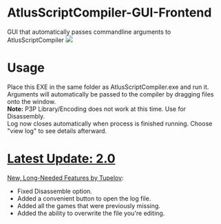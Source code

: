 # AtlusScriptCompiler-GUI-Frontend
GUI that automatically passes commandline arguments to AtlusScriptCompiler
![](https://i.imgur.com/VVQsDqY.png)
# Usage
Place this EXE in the same folder as AtlusScriptCompiler.exe and run it. Arguments will automatically be passed to the compiler by dragging files onto the window.  
**Note:** P3P Library/Encoding does not work at this time. Use for Disassembly.  
Log now closes automatically when process is finished running. Choose "view log" to see details afterward.

# [Latest Update: 2.0](https://github.com/ShrineFox/AtlusScriptCompiler-GUI-Frontend/releases)
[New, Long-Needed Features by Tupelov](https://github.com/ShrineFox/AtlusScriptCompiler-GUI-Frontend/pull/5/commits/01a8db503521bd25c3bb372ec41f1bcc5fdade48):  
- Fixed Disassemble option.  
- Added a convenient button to open the log file.  
- Added all the games that were previously missing.  
- Added the ability to overwrite the file you're editing.

